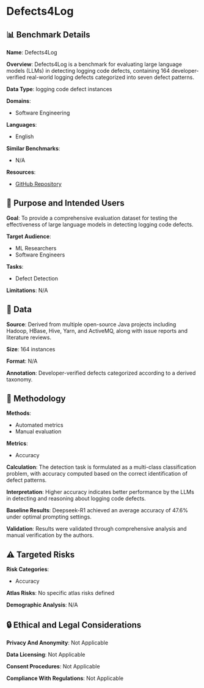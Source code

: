# Defects4Log

## 📊 Benchmark Details

**Name**: Defects4Log

**Overview**: Defects4Log is a benchmark for evaluating large language models (LLMs) in detecting logging code defects, containing 164 developer-verified real-world logging defects categorized into seven defect patterns.

**Data Type**: logging code defect instances

**Domains**:
- Software Engineering

**Languages**:
- English

**Similar Benchmarks**:
- N/A

**Resources**:
- [GitHub Repository](https://github.com/klsc749/Defects4Log)

## 🎯 Purpose and Intended Users

**Goal**: To provide a comprehensive evaluation dataset for testing the effectiveness of large language models in detecting logging code defects.

**Target Audience**:
- ML Researchers
- Software Engineers

**Tasks**:
- Defect Detection

**Limitations**: N/A

## 💾 Data

**Source**: Derived from multiple open-source Java projects including Hadoop, HBase, Hive, Yarn, and ActiveMQ, along with issue reports and literature reviews.

**Size**: 164 instances

**Format**: N/A

**Annotation**: Developer-verified defects categorized according to a derived taxonomy.

## 🔬 Methodology

**Methods**:
- Automated metrics
- Manual evaluation

**Metrics**:
- Accuracy

**Calculation**: The detection task is formulated as a multi-class classification problem, with accuracy computed based on the correct identification of defect patterns.

**Interpretation**: Higher accuracy indicates better performance by the LLMs in detecting and reasoning about logging code defects.

**Baseline Results**: Deepseek-R1 achieved an average accuracy of 47.6% under optimal prompting settings.

**Validation**: Results were validated through comprehensive analysis and manual verification by the authors.

## ⚠️ Targeted Risks

**Risk Categories**:
- Accuracy

**Atlas Risks**:
No specific atlas risks defined

**Demographic Analysis**: N/A

## 🔒 Ethical and Legal Considerations

**Privacy And Anonymity**: Not Applicable

**Data Licensing**: Not Applicable

**Consent Procedures**: Not Applicable

**Compliance With Regulations**: Not Applicable

